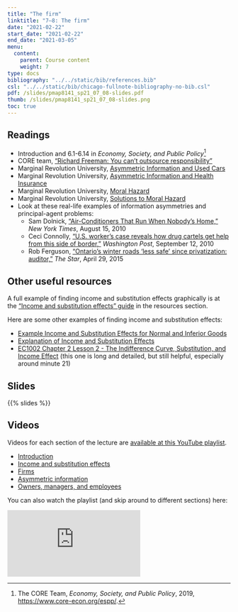 ```yaml
---
title: "The firm"
linktitle: "7–8: The firm"
date: "2021-02-22"
start_date: "2021-02-22"
end_date: "2021-03-05"
menu:
  content:
    parent: Course content
    weight: 7
type: docs
bibliography: "../../static/bib/references.bib"
csl: "../../static/bib/chicago-fullnote-bibliography-no-bib.csl"
pdf: /slides/pmap8141_sp21_07_08-slides.pdf
thumb: /slides/pmap8141_sp21_07_08-slides.png
toc: true
---
```


## Readings

-   <i class="fas fa-book"></i> Introduction and 6.1-6.14 in *Economy, Society, and Public Policy*[^1]
-   <i class="fab fa-youtube"></i> CORE team, [“Richard Freeman: You can’t outsource responsibility”](https://www.youtube.com/watch?v=2Zm5ZLMKhgQ)
-   <i class="fab fa-youtube"></i> Marginal Revolution University, [Asymmetric Information and Used Cars](https://www.youtube.com/watch?v=sXPXpJ5vMnU)
-   <i class="fab fa-youtube"></i> Marginal Revolution University, [Asymmetric Information and Health Insurance](https://www.youtube.com/watch?v=pUkRo9COd38)
-   <i class="fab fa-youtube"></i> Marginal Revolution University, [Moral Hazard](https://www.youtube.com/watch?v=5v7TWKlYoN0)
-   <i class="fab fa-youtube"></i> Marginal Revolution University, [Solutions to Moral Hazard](https://www.youtube.com/watch?v=6faL76QZ2AA)
-   Look at these real-life examples of information asymmetries and principal-agent problems:
    -   <i class="fas fa-external-link-square-alt"></i> Sam Dolnick, [“Air-Conditioners That Run When Nobody’s Home,”](http://www.nytimes.com/2010/08/16/nyregion/16chill.html) *New York Times*, August 15, 2010
    -   <i class="fas fa-external-link-square-alt"></i> Ceci Connolly, [“U.S. worker’s case reveals how drug cartels get help from this side of border,”](http://www.washingtonpost.com/wp-dyn/content/article/2010/09/11/AR2010091105087.html) *Washington Post*, September 12, 2010
    -   <i class="fas fa-external-link-square-alt"></i> Rob Ferguson, [“Ontario’s winter roads ‘less safe’ since privatization: auditor,”](https://www.thestar.com/news/canada/2015/04/29/ontarios-winter-roads-are-less-safe-since-privatization-auditor.html) *The Star*, April 29, 2015

## Other useful resources

A full example of finding income and substitution effects graphically is at the [“Income and substitution effects” guide](/resource/income-substitution/) in the resources section.

Here are some other examples of finding income and substitution effects:

-   [Example Income and Substitution Effects for Normal and Inferior Goods](https://www.youtube.com/watch?v=pLhh_D5b_Lg)
-   [Explanation of Income and Substitution Effects](https://www.youtube.com/watch?v=ysqGRwvlte0)
-   [EC1002 Chapter 2 Lesson 2 - The Indifference Curve, Substitution, and Income Effect](https://www.youtube.com/watch?v=hDniSzSmpbU) (this one is long and detailed, but still helpful, especially around minute 21)

## Slides

{{% slides %}}

## Videos

Videos for each section of the lecture are [available at this YouTube playlist](https://www.youtube.com/playlist?list=PLS6tnpTr39sGmVo-pwuo1juWrsMWD6wcQ).

-   [Introduction](https://www.youtube.com/watch?v=8rjRiDbOJdA&list=PLS6tnpTr39sGmVo-pwuo1juWrsMWD6wcQ)
-   [Income and substitution effects](https://www.youtube.com/watch?v=2dXD_qgFeqk&list=PLS6tnpTr39sGmVo-pwuo1juWrsMWD6wcQ)
-   [Firms](https://www.youtube.com/watch?v=5sm24T1acs4&list=PLS6tnpTr39sGmVo-pwuo1juWrsMWD6wcQ)
-   [Asymmetric information](https://www.youtube.com/watch?v=9oRtzg626yg&list=PLS6tnpTr39sGmVo-pwuo1juWrsMWD6wcQ)
-   [Owners, managers, and employees](https://www.youtube.com/watch?v=in8jXE_n31I&list=PLS6tnpTr39sGmVo-pwuo1juWrsMWD6wcQ)

You can also watch the playlist (and skip around to different sections) here:

<div class="embed-responsive embed-responsive-16by9">

<iframe class="embed-responsive-item" src="https://www.youtube.com/embed/videoseries?list=PLS6tnpTr39sGmVo-pwuo1juWrsMWD6wcQ" frameborder="0" allow="accelerometer; autoplay; encrypted-media; gyroscope; picture-in-picture" allowfullscreen>
</iframe>

</div>

[^1]: The CORE Team, *Economy, Society, and Public Policy*, 2019, <https://www.core-econ.org/espp/>.

